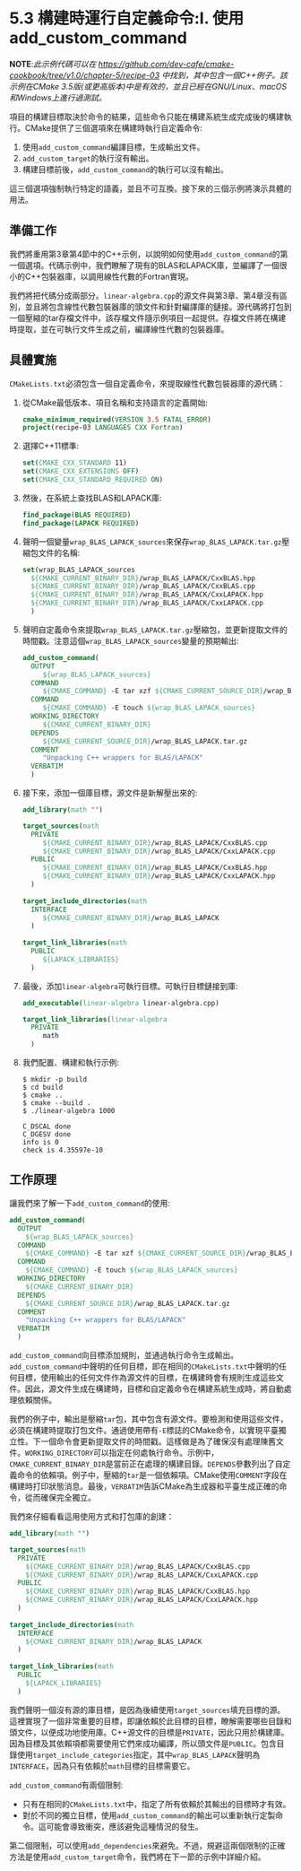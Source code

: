 # 5.3 構建時運行自定義命令:Ⅰ. 使用add_custom_command

**NOTE**:*此示例代碼可以在 https://github.com/dev-cafe/cmake-cookbook/tree/v1.0/chapter-5/recipe-03 中找到，其中包含一個C++例子。該示例在CMake 3.5版(或更高版本)中是有效的，並且已經在GNU/Linux、macOS和Windows上進行過測試。*

項目的構建目標取決於命令的結果，這些命令只能在構建系統生成完成後的構建執行。CMake提供了三個選項來在構建時執行自定義命令:

1. 使用`add_custom_command`編譯目標，生成輸出文件。
2. `add_custom_target`的執行沒有輸出。
3. 構建目標前後，`add_custom_command`的執行可以沒有輸出。

這三個選項強制執行特定的語義，並且不可互換。接下來的三個示例將演示具體的用法。

## 準備工作

我們將重用第3章第4節中的C++示例，以說明如何使用`add_custom_command`的第一個選項。代碼示例中，我們瞭解了現有的BLAS和LAPACK庫，並編譯了一個很小的C++包裝器庫，以調用線性代數的Fortran實現。

我們將把代碼分成兩部分。` linear-algebra.cpp `的源文件與第3章、第4章沒有區別，並且將包含線性代數包裝器庫的頭文件和針對編譯庫的鏈接。源代碼將打包到一個壓縮的tar存檔文件中，該存檔文件隨示例項目一起提供。存檔文件將在構建時提取，並在可執行文件生成之前，編譯線性代數的包裝器庫。

## 具體實施

`CMakeLists.txt`必須包含一個自定義命令，來提取線性代數包裝器庫的源代碼：

1. 從CMake最低版本、項目名稱和支持語言的定義開始:

   ```cmake
   cmake_minimum_required(VERSION 3.5 FATAL_ERROR)
   project(recipe-03 LANGUAGES CXX Fortran)
   ```

2. 選擇C++11標準:

   ```cmake
   set(CMAKE_CXX_STANDARD 11)
   set(CMAKE_CXX_EXTENSIONS OFF)
   set(CMAKE_CXX_STANDARD_REQUIRED ON)
   ```

3. 然後，在系統上查找BLAS和LAPACK庫:

   ```cmake
   find_package(BLAS REQUIRED)
   find_package(LAPACK REQUIRED)
   ```

4. 聲明一個變量`wrap_BLAS_LAPACK_sources`來保存`wrap_BLAS_LAPACK.tar.gz`壓縮包文件的名稱:

   ```cmake
   set(wrap_BLAS_LAPACK_sources
     ${CMAKE_CURRENT_BINARY_DIR}/wrap_BLAS_LAPACK/CxxBLAS.hpp
     ${CMAKE_CURRENT_BINARY_DIR}/wrap_BLAS_LAPACK/CxxBLAS.cpp
     ${CMAKE_CURRENT_BINARY_DIR}/wrap_BLAS_LAPACK/CxxLAPACK.hpp
     ${CMAKE_CURRENT_BINARY_DIR}/wrap_BLAS_LAPACK/CxxLAPACK.cpp
     )
   ```

5. 聲明自定義命令來提取`wrap_BLAS_LAPACK.tar.gz`壓縮包，並更新提取文件的時間戳。注意這個`wrap_BLAS_LAPACK_sources`變量的預期輸出:

   ```cmake
   add_custom_command(
     OUTPUT
     	${wrap_BLAS_LAPACK_sources}
     COMMAND
     	${CMAKE_COMMAND} -E tar xzf ${CMAKE_CURRENT_SOURCE_DIR}/wrap_BLAS_LAPACK.tar.gz
     COMMAND
     	${CMAKE_COMMAND} -E touch ${wrap_BLAS_LAPACK_sources}
     WORKING_DIRECTORY
     	${CMAKE_CURRENT_BINARY_DIR}
     DEPENDS
     	${CMAKE_CURRENT_SOURCE_DIR}/wrap_BLAS_LAPACK.tar.gz
     COMMENT
     	"Unpacking C++ wrappers for BLAS/LAPACK"
     VERBATIM
     )
   ```

6. 接下來，添加一個庫目標，源文件是新解壓出來的:

   ```cmake
   add_library(math "")
   
   target_sources(math
     PRIVATE
     	${CMAKE_CURRENT_BINARY_DIR}/wrap_BLAS_LAPACK/CxxBLAS.cpp
     	${CMAKE_CURRENT_BINARY_DIR}/wrap_BLAS_LAPACK/CxxLAPACK.cpp
     PUBLIC
     	${CMAKE_CURRENT_BINARY_DIR}/wrap_BLAS_LAPACK/CxxBLAS.hpp
     	${CMAKE_CURRENT_BINARY_DIR}/wrap_BLAS_LAPACK/CxxLAPACK.hpp
     )
     
   target_include_directories(math
     INTERFACE
     	${CMAKE_CURRENT_BINARY_DIR}/wrap_BLAS_LAPACK
     )
     
   target_link_libraries(math
     PUBLIC
     	${LAPACK_LIBRARIES}
     )
   ```

7. 最後，添加`linear-algebra`可執行目標。可執行目標鏈接到庫:

   ```cmake
   add_executable(linear-algebra linear-algebra.cpp)
   
   target_link_libraries(linear-algebra
     PRIVATE
     	math
     )
   ```

8. 我們配置、構建和執行示例:

   ```shell
   $ mkdir -p build
   $ cd build
   $ cmake ..
   $ cmake --build .
   $ ./linear-algebra 1000
   
   C_DSCAL done
   C_DGESV done
   info is 0
   check is 4.35597e-10
   ```

## 工作原理

讓我們來了解一下`add_custom_command`的使用:

```cmake
add_custom_command(
  OUTPUT
  	${wrap_BLAS_LAPACK_sources}
  COMMAND
  	${CMAKE_COMMAND} -E tar xzf ${CMAKE_CURRENT_SOURCE_DIR}/wrap_BLAS_LAPACK.tar.gz
  COMMAND
  	${CMAKE_COMMAND} -E touch ${wrap_BLAS_LAPACK_sources}
  WORKING_DIRECTORY
  	${CMAKE_CURRENT_BINARY_DIR}
  DEPENDS
  	${CMAKE_CURRENT_SOURCE_DIR}/wrap_BLAS_LAPACK.tar.gz
  COMMENT
  	"Unpacking C++ wrappers for BLAS/LAPACK"
  VERBATIM
  )
```

`add_custom_command`向目標添加規則，並通過執行命令生成輸出。`add_custom_command`中聲明的任何目標，即在相同的`CMakeLists.txt`中聲明的任何目標，使用輸出的任何文件作為源文件的目標，在構建時會有規則生成這些文件。因此，源文件生成在構建時，目標和自定義命令在構建系統生成時，將自動處理依賴關係。

我們的例子中，輸出是壓縮`tar`包，其中包含有源文件。要檢測和使用這些文件，必須在構建時提取打包文件。通過使用帶有`-E`標誌的CMake命令，以實現平臺獨立性。下一個命令會更新提取文件的時間戳。這樣做是為了確保沒有處理陳舊文件。`WORKING_DIRECTORY`可以指定在何處執行命令。示例中，`CMAKE_CURRENT_BINARY_DIR`是當前正在處理的構建目錄。`DEPENDS`參數列出了自定義命令的依賴項。例子中，壓縮的`tar`是一個依賴項。CMake使用`COMMENT`字段在構建時打印狀態消息。最後，`VERBATIM`告訴CMake為生成器和平臺生成正確的命令，從而確保完全獨立。

我們來仔細看看這用使用方式和打包庫的創建：

```cmake
add_library(math "")

target_sources(math
  PRIVATE
    ${CMAKE_CURRENT_BINARY_DIR}/wrap_BLAS_LAPACK/CxxBLAS.cpp
    ${CMAKE_CURRENT_BINARY_DIR}/wrap_BLAS_LAPACK/CxxLAPACK.cpp
  PUBLIC
    ${CMAKE_CURRENT_BINARY_DIR}/wrap_BLAS_LAPACK/CxxBLAS.hpp
    ${CMAKE_CURRENT_BINARY_DIR}/wrap_BLAS_LAPACK/CxxLAPACK.hpp
  )
  
target_include_directories(math
  INTERFACE
  	${CMAKE_CURRENT_BINARY_DIR}/wrap_BLAS_LAPACK
  )
  
target_link_libraries(math
  PUBLIC
  	${LAPACK_LIBRARIES}
  )
```

我們聲明一個沒有源的庫目標，是因為後續使用`target_sources`填充目標的源。這裡實現了一個非常重要的目標，即讓依賴於此目標的目標，瞭解需要哪些目錄和頭文件，以便成功地使用庫。C++源文件的目標是`PRIVATE`，因此只用於構建庫。因為目標及其依賴項都需要使用它們來成功編譯，所以頭文件是`PUBLIC`。包含目錄使用`target_include_categories`指定，其中`wrap_BLAS_LAPACK`聲明為`INTERFACE`，因為只有依賴於`math`目標的目標需要它。

`add_custom_command`有兩個限制:

* 只有在相同的`CMakeLists.txt`中，指定了所有依賴於其輸出的目標時才有效。
* 對於不同的獨立目標，使用`add_custom_command`的輸出可以重新執行定製命令。這可能會導致衝突，應該避免這種情況的發生。

第二個限制，可以使用`add_dependencies`來避免。不過，規避這兩個限制的正確方法是使用`add_custom_target`命令，我們將在下一節的示例中詳細介紹。
